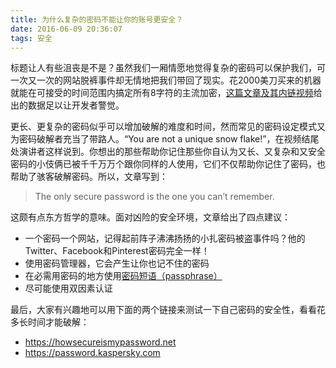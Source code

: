 ```yaml
---
title: 为什么复杂的密码不能让你的账号更安全？
date: 2016-06-09 20:36:07
tags: 安全
---
```


标题让人有些沮丧是不是？虽然我们一厢情愿地觉得复杂的密码可以保护我们，可一次又一次的网站脱裤事件却无情地把我们带回了现实。花2000美刀买来的机器就能在可接受的时间范围内搞定所有8字符的主流加密，[这篇文章及其内链视频](http://lifehacker.com/why-complex-password-requirements-dont-necessarily-make-1781311693)给出的数据足以让开发者警觉。

更长、更复杂的密码似乎可以增加破解的难度和时间，然而常见的密码设定模式又为密码破解者充当了带路人。“You are not a unique snow flake!”，在视频结尾处演讲者这样说到。你想出的那些帮助你记住那些你自认为又长、又复杂和又安全密码的小伎俩已被千千万万个跟你同样的人使用，它们不仅帮助你记住了密码，也帮助了骇客破解密码。所以，文章写到：

> The only secure password is the one you can’t remember.

这颇有点东方哲学的意味。面对凶险的安全环境，文章给出了四点建议：

- 一个密码一个网站，记得起前阵子沸沸扬扬的小扎密码被盗事件吗？他的Twitter、Facebook和Pinterest密码完全一样！
- 使用密码管理器，它会产生让你也记不住的密码
- 在必需用密码的地方使用[密码短语（passphrase）](http://www.searchsecurity.com.cn/whatis/word_3497.htm)
- 尽可能使用双因素认证

最后，大家有兴趣地可以用下面的两个链接来测试一下自己密码的安全性，看看花多长时间才能破解：

- https://howsecureismypassword.net
- https://password.kaspersky.com
